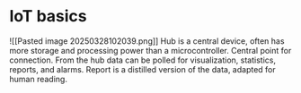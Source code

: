 ```table-of-contents
```

# IoT basics
![[Pasted image 20250328102039.png]]
Hub is a central device, often has more storage and processing power than a microcontroller. Central point for connection. From the hub data can be polled for visualization, statistics, reports, and alarms. Report is a distilled version of the data, adapted for human reading. 